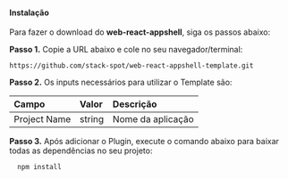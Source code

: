 #### Instalação

Para fazer o download do **web-react-appshell**, siga os passos abaixo:

**Passo 1.** Copie a URL abaixo e cole no seu navegador/terminal:

```
https://github.com/stack-spot/web-react-appshell-template.git
```

**Passo 2.** Os inputs necessários para utilizar o Template são:

| **Campo**    | **Valor** | **Descrição**     |
| :----------- | :-------- | :---------------- |
| Project Name | string    | Nome da aplicação |

**Passo 3.** Após adicionar o Plugin, execute o comando abaixo para baixar todas as dependências no seu projeto:

```
  npm install
```
